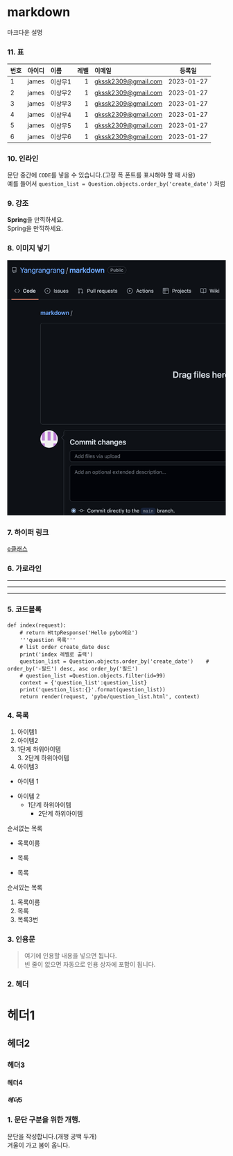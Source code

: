 # markdown
마크다운 설명

### 11. 표
|번호|아이디|이름|레벨|이메일|등록일|
|:---------|:---------|:---------|---------:|:------------------|:---------:|
|1         |james     |이상무1     |1         |gkssk2309@gmail.com|2023-01-27|
|2         |james     |이상무2     |1         |gkssk2309@gmail.com|2023-01-27|
|3         |james     |이상무3     |1         |gkssk2309@gmail.com|2023-01-27|
|4         |james     |이상무4     |1         |gkssk2309@gmail.com|2023-01-27|
|5         |james     |이상무5     |1         |gkssk2309@gmail.com|2023-01-27|
|6         |james     |이상무6     |1         |gkssk2309@gmail.com|2023-01-27|

### 10. 인라인
문단 중간에 `CODE`를 넣을 수 있습니다.(고정 폭 폰트를 표시해야 할 때 사용)  
예를 들어서 `question_list = Question.objects.order_by('create_date')` 처럼  

### 9. 강조
**Spring**을 만끽하세요.  
Spring을 만끽하세요.

### 8. 이미지 넣기
![파이참](https://github.com/Yangrangrang/markdown/blob/main/doc/%E1%84%89%E1%85%B3%E1%84%8F%E1%85%B3%E1%84%85%E1%85%B5%E1%86%AB%E1%84%89%E1%85%A3%E1%86%BA%202023-01-27%20%E1%84%8B%E1%85%A9%E1%84%92%E1%85%AE%2012.02.39.png "파이참 툴팁")

### 7. 하이퍼 링크
[e클래스](https://cafe.daum.net/pcwk "e클래스의 cafe입니다.")

### 6. 가로라인
---
***
------

### 5. 코드블록
```
def index(request):
    # return HttpResponse('Hello pybo에요')
    '''question 목록'''
    # list order create_date desc
    print('index 레벨로 출력')
    question_list = Question.objects.order_by('create_date')    # order_by('-필드') desc, asc order_by('필드')
    # question_list =Question.objects.filter(id=99)
    context = {'question_list':question_list}
    print('question_list:{}'.format(question_list))
    return render(request, 'pybo/question_list.html', context)
```

### 4. 목록
1. 아이템1  
2. 아이템2  
  9. 1단계 하위아이템  
    3. 2단계 하위아이템  
9. 아이템3


- 아이템 1  
+ 아이템 2  
  - 1단계 하위아이템  
    * 2단계 하위아이템  

순서없는 목록  
* 목록이름
- 목록
+ 목록

순서있는 목록  
1. 목록이름
2. 목록
3. 목록3번

### 3. 인용문
> 여기에 인용할 내용을 넣으면 됩니다.  
> 빈 줄이 없으면 자동으로 인용 상자에 포함이 됩니다.

### 2. 헤더
# 헤더1
## 헤더2
### 헤더3
#### 헤더4
##### 헤더5

### 1. 문단 구분을 위한 개행.
문단을 작성합니다.(개행 공백 두개)  
겨울이 가고 봄이 옵니다.
 
